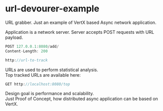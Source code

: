 url-devourer-example
====================

URL grabber. Just an example of VertX based Async network application.

Application is a network server.
Server accepts POST requests with URL payload.

```js
POST 127.0.0.1:8080/add/
Content-Length: 200

http://url-to-track
```
URLs are used to perform statistical analysis.  
Top tracked URLs are available here:

```js
GET http://localhost:8080/top
```

Design goal is performance and scalability.  
Just Proof of Concept, how distributed async application can be based on VertX.
